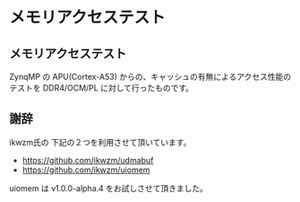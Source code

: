 
# メモリアクセステスト

## メモリアクセステスト

ZynqMP の APU(Cortex-A53) からの、キャッシュの有無によるアクセス性能のテストを DDR4/OCM/PL に対して行ったものです。

## 謝辞

ikwzm氏の 下記の２つを利用させて頂いています。

- https://github.com/ikwzm/udmabuf
- https://github.com/ikwzm/uiomem

uiomem は v1.0.0-alpha.4 をお試しさせて頂きました。